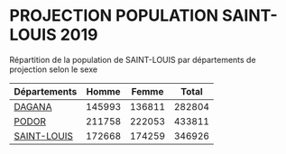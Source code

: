 # PROJECTION POPULATION SAINT-LOUIS 2019
	
Répartition de la population de SAINT-LOUIS par départements de projection selon le sexe
	
| Départements  | Homme | Femme | Total |
| --------- |:-----:|:-----:|:-----:|
| [DAGANA](DAGANA) | 145993 | 136811 | 282804 |
| [PODOR](PODOR) | 211758 | 222053 | 433811 |
| [SAINT-LOUIS](SAINT-LOUIS) | 172668 | 174259 | 346926 |
